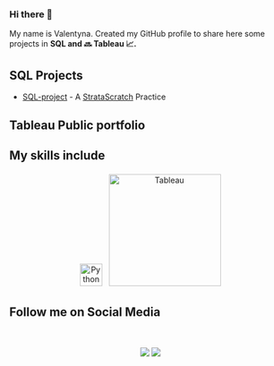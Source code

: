 ### Hi there 👋

My name is Valentyna. Created my GitHub profile to share here some projects in **SQL and :soon: Tableau :chart_with_upwards_trend:.**

## **SQL Projects**
*   [SQL-project](https://github.com/ValentynaKucheriava/SQL-Project) \- A [StrataScratch](https://www.stratascratch.com/) Practice

## **Tableau Public portfolio**

  

## **My skills include**

<p align="center">
	      <img title="Python" alt="Python" src="https://raw.githubusercontent.com/ValentynaKucheriava/ValentynaKucheriava/main/asset/microsoftexcel-color.svg" width="40" height="40" style="vertical-align:down; margin:4px"/>
        <img title="Tableau" alt="Tableau" src="https://raw.githubusercontent.com/Thomas-George-T/Thomas-George-T/master/assets/tableau.svg" width="200" style="vertical-align:down; margin:4px"/>


## **Follow me on Social Media** 
<p align="center">

<br>
  <br>
<a target="_blank" href="https://valentynakucheriava.github.io/cv/"><img src="https://img.shields.io/badge/-WEB-FF4088?style=for-the-badge&logo=Hugo&logoColor=white"></img></a>	
<a target="_blank" href="https://www.linkedin.com/in/valentyna-kucheriava"><img src="https://img.shields.io/badge/-LinkedIn-0077B5?style=for-the-badge&logo=Linkedin&logoColor=white"></img></a>
 
